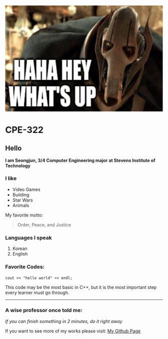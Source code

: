 ![HI](Grievous.png)

# CPE-322

## Hello
**I am Seongjun, 3/4 Computer Engineering major at Stevens Institute of Technology**

### I like
- Video Games
- Building
- Star Wars
- Animals

My favorite motto:
> Order, Peace, and Justice

### Languages I speak
1. Korean
2. English

### Favorite Codes:
` cout << "hello world" << endl; `

This code may be the most basic in C++, but it is the most important step every learner must go through.

---
### A wise professor once told me:
*If you can finish something in 2 minutes, do it right away*

If you want to see more of my works please visit:
[My Github Page](https://github.com/successjun/CPE-322/tree/main)



